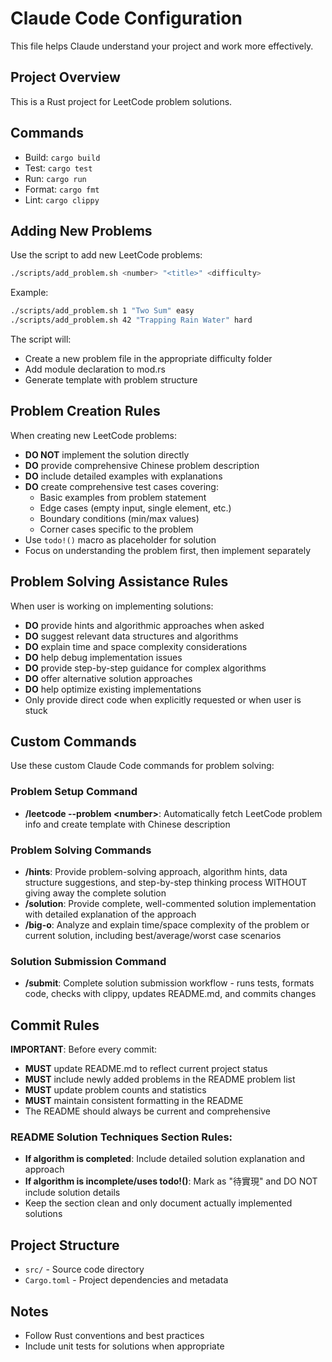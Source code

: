 # Claude Code Configuration

This file helps Claude understand your project and work more effectively.

## Project Overview
This is a Rust project for LeetCode problem solutions.

## Commands
- Build: `cargo build`
- Test: `cargo test`
- Run: `cargo run`
- Format: `cargo fmt`
- Lint: `cargo clippy`

## Adding New Problems
Use the script to add new LeetCode problems:
```bash
./scripts/add_problem.sh <number> "<title>" <difficulty>
```

Example:
```bash
./scripts/add_problem.sh 1 "Two Sum" easy
./scripts/add_problem.sh 42 "Trapping Rain Water" hard
```

The script will:
- Create a new problem file in the appropriate difficulty folder
- Add module declaration to mod.rs
- Generate template with problem structure

## Problem Creation Rules
When creating new LeetCode problems:
- **DO NOT** implement the solution directly
- **DO** provide comprehensive Chinese problem description
- **DO** include detailed examples with explanations
- **DO** create comprehensive test cases covering:
  - Basic examples from problem statement
  - Edge cases (empty input, single element, etc.)
  - Boundary conditions (min/max values)
  - Corner cases specific to the problem
- Use `todo!()` macro as placeholder for solution
- Focus on understanding the problem first, then implement separately

## Problem Solving Assistance Rules
When user is working on implementing solutions:
- **DO** provide hints and algorithmic approaches when asked
- **DO** suggest relevant data structures and algorithms
- **DO** explain time and space complexity considerations
- **DO** help debug implementation issues
- **DO** provide step-by-step guidance for complex algorithms
- **DO** offer alternative solution approaches
- **DO** help optimize existing implementations
- Only provide direct code when explicitly requested or when user is stuck

## Custom Commands
Use these custom Claude Code commands for problem solving:

### Problem Setup Command
- **/leetcode --problem \<number\>**: Automatically fetch LeetCode problem info and create template with Chinese description

### Problem Solving Commands  
- **/hints**: Provide problem-solving approach, algorithm hints, data structure suggestions, and step-by-step thinking process WITHOUT giving away the complete solution
- **/solution**: Provide complete, well-commented solution implementation with detailed explanation of the approach
- **/big-o**: Analyze and explain time/space complexity of the problem or current solution, including best/average/worst case scenarios

### Solution Submission Command
- **/submit**: Complete solution submission workflow - runs tests, formats code, checks with clippy, updates README.md, and commits changes

## Commit Rules
**IMPORTANT**: Before every commit:
- **MUST** update README.md to reflect current project status
- **MUST** include newly added problems in the README problem list
- **MUST** update problem counts and statistics
- **MUST** maintain consistent formatting in the README
- The README should always be current and comprehensive

### README Solution Techniques Section Rules:
- **If algorithm is completed**: Include detailed solution explanation and approach
- **If algorithm is incomplete/uses todo!()**: Mark as "待實現" and DO NOT include solution details
- Keep the section clean and only document actually implemented solutions

## Project Structure
- `src/` - Source code directory
- `Cargo.toml` - Project dependencies and metadata

## Notes
- Follow Rust conventions and best practices
- Include unit tests for solutions when appropriate